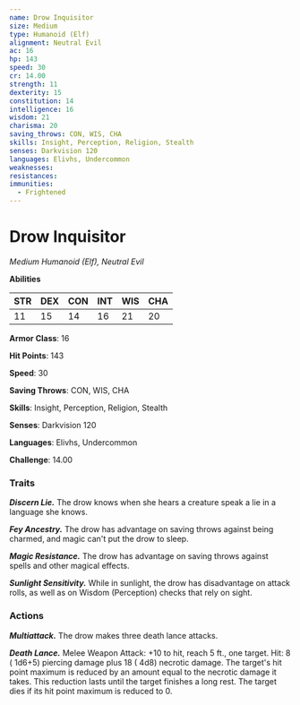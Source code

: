 ```yaml
---
name: Drow Inquisitor
size: Medium
type: Humanoid (Elf)
alignment: Neutral Evil
ac: 16
hp: 143
speed: 30
cr: 14.00
strength: 11
dexterity: 15
constitution: 14
intelligence: 16
wisdom: 21
charisma: 20
saving_throws: CON, WIS, CHA
skills: Insight, Perception, Religion, Stealth
senses: Darkvision 120
languages: Elivhs, Undercommon
weaknesses:
resistances:
immunities:
  - Frightened
---
```


# Drow Inquisitor

*Medium Humanoid (Elf), Neutral Evil*

**Abilities**

| STR | DEX | CON | INT | WIS | CHA |
| --- | --- | --- | --- | --- | --- |
| 11 | 15 | 14 | 16 | 21 | 20 |

**Armor Class**: 16

**Hit Points**: 143

**Speed**: 30

**Saving Throws**: CON, WIS, CHA

**Skills**: Insight, Perception, Religion, Stealth

**Senses**: Darkvision 120

**Languages**: Elivhs, Undercommon

**Challenge**: 14.00


### Traits
***Discern Lie.*** The drow knows when she hears a creature speak a lie in a language she knows.

***Fey Ancestry.*** The drow has advantage on saving throws against being charmed, and magic can't put the drow to sleep.

***Magic Resistance.*** The drow has advantage on saving throws against spells and other magical effects.

***Sunlight Sensitivity.*** While in sunlight, the drow has disadvantage on attack rolls, as well as on Wisdom (Perception) checks that rely on sight.


### Actions
***Multiattack.*** The drow makes three death lance attacks.

***Death Lance.*** Melee Weapon Attack:  +10 to hit, reach 5 ft., one target. Hit: 8 ( 1d6+5) piercing damage plus 18 ( 4d8) necrotic damage. The target's hit point maximum is reduced by an amount equal to the necrotic damage it takes. This reduction lasts until the target finishes a long rest. The target dies if its hit point maximum is reduced to 0.

